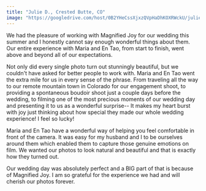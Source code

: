 ```yaml
---
title: "Julie D., Crested Butte, CO"
image: "https://googledrive.com/host/0B2YHeCssXjxzQVpHaDhKOXRWckU/julie-matt-testimonial.jpg"
---
```

We had the pleasure of working with Magnified Joy for our wedding this summer and I honestly cannot say enough wonderful things about them.  Our entire experience with Maria and En Tao, from start to finish, went above and beyond all of our expectations.   

Not only did every single photo turn out stunningly beautiful, but we couldn't have asked for better people to work with.  Maria and En Tao went the extra mile for us in every sense of the phrase.  From traveling all the way to our remote mountain town in Colorado for our engagement shoot, to providing a spontaneous boudoir shoot just a couple days before the wedding, to filming one of the most precious moments of our wedding day and presenting it to us as a wonderful surprise-- It makes my heart burst with joy just thinking about how special they made our whole wedding experience!  I feel so lucky!

Maria and En Tao have a wonderful way of helping you feel comfortable in front of the camera.  It was easy for my husband and I to be ourselves around them which enabled them to capture those genuine emotions on film.  We wanted our photos to look natural and beautiful and that is exactly how they turned out.  
  
Our wedding day was absolutely perfect and a BIG part of that is because of Magnified Joy.  I am so grateful for the experience we had and will cherish our photos forever.